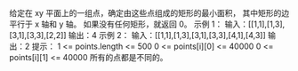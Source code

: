 给定在 xy 平面上的一组点，确定由这些点组成的矩形的最小面积，
其中矩形的边平行于 x 轴和 y 轴。
如果没有任何矩形，就返回 0。
示例 1：
输入：[[1,1],[1,3],[3,1],[3,3],[2,2]]
输出：4
示例 2：
输入：[[1,1],[1,3],[3,1],[3,3],[4,1],[4,3]]
输出：2
提示：
1 <= points.length <= 500
0 <= points[i][0] <= 40000
0 <= points[i][1] <= 40000
所有的点都是不同的。